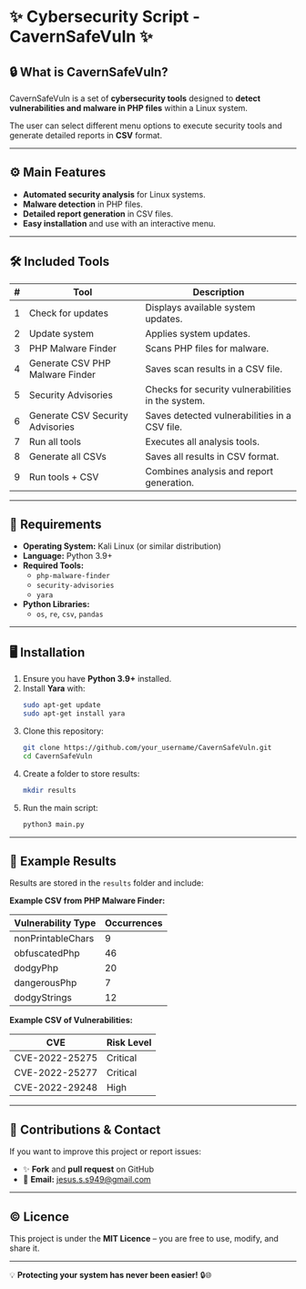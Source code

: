 # ✨ Cybersecurity Script - CavernSafeVuln ✨

## 🔒 What is CavernSafeVuln?

CavernSafeVuln is a set of **cybersecurity tools** designed to **detect vulnerabilities and malware in PHP files** within a Linux system.

The user can select different menu options to execute security tools and generate detailed reports in **CSV** format.

---

## ⚙️ Main Features

- **Automated security analysis** for Linux systems.
- **Malware detection** in PHP files.
- **Detailed report generation** in CSV files.
- **Easy installation** and use with an interactive menu.

---

## 🛠️ Included Tools

| # | Tool                         | Description                                             |
| - | ---------------------------- | ------------------------------------------------------- |
| 1 | Check for updates            | Displays available system updates.                      |
| 2 | Update system                | Applies system updates.                                |
| 3 | PHP Malware Finder           | Scans PHP files for malware.                           |
| 4 | Generate CSV PHP Malware Finder | Saves scan results in a CSV file.                      |
| 5 | Security Advisories          | Checks for security vulnerabilities in the system.     |
| 6 | Generate CSV Security Advisories | Saves detected vulnerabilities in a CSV file.          |
| 7 | Run all tools                | Executes all analysis tools.                           |
| 8 | Generate all CSVs            | Saves all results in CSV format.                       |
| 9 | Run tools + CSV              | Combines analysis and report generation.               |

---

## 📝 Requirements

- **Operating System:** Kali Linux (or similar distribution)
- **Language:** Python 3.9+
- **Required Tools:**
  - `php-malware-finder`
  - `security-advisories`
  - `yara`
- **Python Libraries:**
  - `os`, `re`, `csv`, `pandas`

---

## 🖥️ Installation

1. Ensure you have **Python 3.9+** installed.
2. Install **Yara** with:
   ```bash
   sudo apt-get update
   sudo apt-get install yara
   ```
3. Clone this repository:
   ```bash
   git clone https://github.com/your_username/CavernSafeVuln.git
   cd CavernSafeVuln
   ```
4. Create a folder to store results:
   ```bash
   mkdir results
   ```
5. Run the main script:
   ```bash
   python3 main.py
   ```

---

## 🔮 Example Results

Results are stored in the `results` folder and include:

**Example CSV from PHP Malware Finder:**

| Vulnerability Type  | Occurrences |
| ------------------- | ----------- |
| nonPrintableChars   | 9           |
| obfuscatedPhp      | 46          |
| dodgyPhp          | 20          |
| dangerousPhp      | 7           |
| dodgyStrings      | 12          |

**Example CSV of Vulnerabilities:**

| CVE            | Risk Level |
| -------------- | ---------- |
| CVE-2022-25275 | Critical   |
| CVE-2022-25277 | Critical   |
| CVE-2022-29248 | High       |

---

## 🚀 Contributions & Contact

If you want to improve this project or report issues:

- ✨ **Fork** and **pull request** on GitHub
- 💎 **Email:** [jesus.s.s949@gmail.com](mailto:jesus.s.s949@gmail.com)

---

## © Licence

This project is under the **MIT Licence** – you are free to use, modify, and share it.

---

💡 **Protecting your system has never been easier!** 🔒🌐

